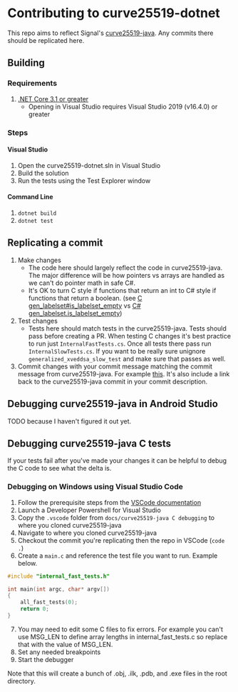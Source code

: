 # Contributing to curve25519-dotnet

This repo aims to reflect Signal's [curve25519-java](https://github.com/signalapp/curve25519-java). Any commits there should be replicated here.

## Building

### Requirements

1. [.NET Core 3.1 or greater](https://dotnet.microsoft.com/download)
    - Opening in Visual Studio requires Visual Studio 2019 (v16.4.0) or greater

### Steps

#### Visual Studio

1. Open the curve25519-dotnet.sln in Visual Studio
2. Build the solution
3. Run the tests using the Test Explorer window

#### Command Line

1. `dotnet build`
2. `dotnet test`

## Replicating a commit

1. Make changes
    - The code here should largely reflect the code in curve25519-java. The major difference will be how pointers vs arrays are handled as we can't do pointer math in safe C#.
    - It's OK to turn C style if functions that return an int to C# style if functions that return a boolean. (see [C gen_labelset#is_labelset_empty](https://github.com/signalapp/curve25519-java/blob/b71b9f135d3941ca7e8eafd3807f68e688dd5891/android/jni/ed25519/additions/generalized/gen_labelset.c#L114-L118) vs [C# gen_labelset.is_labelset_empty](https://github.com/signal-csharp/curve25519-dotnet/blob/30d2a462c40030d44a568c42c48138ce53bc1d1f/curve25519-dotnet/csharp/gen_labelset.cs#L126-L131))
2. Test changes
    - Tests here should match tests in the curve25519-java. Tests should pass before creating a PR. When testing C changes it's best practice to run just `InternalFastTests.cs`. Once all tests there pass run `InternalSlowTests.cs`. If you want to be really sure unignore `generalized_xveddsa_slow_test` and make sure that passes as well.
3. Commit changes with your commit message matching the commit message from curve25519-java. For example [this](https://github.com/signal-csharp/curve25519-dotnet/commit/a1d500d505d2edefc1646f1142d290b890bd2d7a). It's also include a link back to the curve25519-java commit in your commit description.

## Debugging curve25519-java in Android Studio

TODO because I haven't figured it out yet.

## Debugging curve25519-java C tests

If your tests fail after you've made your changes it can be helpful to debug the C code to see what the delta is.

### Debugging on Windows using Visual Studio Code

1. Follow the prerequisite steps from the [VSCode documentation](https://code.visualstudio.com/docs/cpp/config-msvc#_prerequisites)
2. Launch a Developer Powershell for Visual Studio
3. Copy the `.vscode` folder from `docs/curve25519-java C debugging` to where you cloned curve25519-java
4. Navigate to where you cloned curve25519-java
5. Checkout the commit you're replicating then the repo in VSCode (`code .`)
6. Create a `main.c` and reference the test file you want to run. Example below.
```c
#include "internal_fast_tests.h"

int main(int argc, char* argv[])
{
    all_fast_tests(0);
    return 0;
}
```
7. You may need to edit some C files to fix errors. For example you can't use MSG_LEN to define array lengths in internal_fast_tests.c so replace that with the value of MSG_LEN.
8. Set any needed breakpoints
9. Start the debugger

Note that this will create a bunch of .obj, .ilk, .pdb, and .exe files in the root directory.
